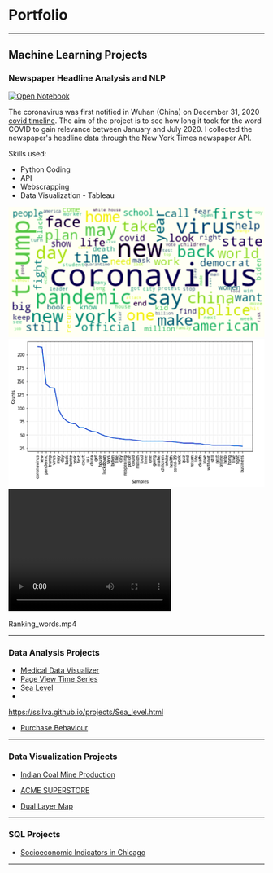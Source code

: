 # Portfolio

---
## Machine Learning Projects 

### Newspaper Headline Analysis and NLP
[![Open Notebook](https://img.shields.io/badge/Jupyter-Open_Notebook-blue?logo=Jupyter)](https://github.com/ssilvacris/Data-Science-Projects/blob/main/NLP_%20Headline_NYTimes/newspaper_nlp.ipynb)

The coronavirus was first notified in Wuhan (China) on December 31, 2020 [covid timeline](https://www.who.int/news-room/detail/29-06-2020-covidtimeline). 
The aim of the project is to see how long it took for the word COVID to gain relevance between January and July 2020. I collected the newspaper's headline data through the New York Times newspaper API.

Skills used:
* Python Coding
* API
* Webscrapping
* Data Visualization - Tableau


<img src="images/nlp_fig1.png?raw=true"/>
<img src="images/nlp_fig2.png?raw=true"/>

<video width="320" height="240" controls>
  <source src="images/Ranking_words.mp4?raw=true" type="video/mp4">
</video>

Ranking_words.mp4

---
###  Data Analysis Projects 

- [Medical Data Visualizer](http://example.com/)
- [Page View Time Series](https://github.com/ssilvacris/cristiane-silva.github.io/blob/main/projects/PV_Time_Series-project.html)
- [Sea Level](https://ssilva.github.io/projects/Sea_level.html)
- 
https://ssilva.github.io/projects/Sea_level.html

- [Purchase Behaviour](http://example.com/)


---
### Data Visualization Projects 

- [Indian Coal Mine Production](https://public.tableau.com/profile/cristiane.da.silva#!/vizhome/IndianCoalMineProduction_16117464503940/Dashboard1?publish=yes7)
 
- [ACME SUPERSTORE](shorturl.at/huFN3)
- [Dual Layer Map](shorturl.at/czAEX)


---

### SQL Projects 

- [Socioeconomic Indicators in Chicago](http://example.com/)


---

